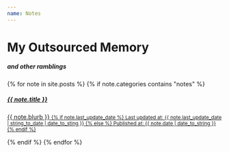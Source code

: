 ```yaml
---
name: Notes
---
```

# My Outsourced Memory
##### _and other ramblings_

<div class="d-flex flex-column mx-2">
  {% for note in site.posts %}
  {% if note.categories contains "notes" %}
<a href="{{ note.url }}" class="link-underline link-underline-opacity-0" target="_top">
  <div class="card mb-3 p-0" >
    <div class="row g-0 p-0 m-0">
      <div class="col-md-8">
        <div class="card-body">
          <h5 class="card-title">{{ note.title }}</h5>
          <p class="card-text">{{ note.blurb }}
            <small class="text-body-secondary">
              {% if note.last_update_date %}
              Last updated at: {{ note.last_update_date | string_to_date | date_to_sting }}
              {% else %}
              Published at: {{ note.date | date_to_string }}
              {% endif %}
            </small>
          </p>
        </div>
      </div>
    </div>
  </div>
  </a>
  {% endif %}
  {% endfor %}
</div>
